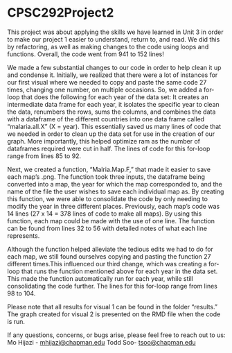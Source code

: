 # CPSC292Project2

This project was about applying the skills we have learned in Unit 3 in order to make our project 1 easier to understand, return to, and 	read. We did this by refactoring, as well as making changes to the code using loops and functions. Overall, the code went from 941 to 152 lines!

We made a few substantial changes to our code in order to help clean it up and condense it. Initially, we realized that there were a lot of instances for our first visual where we needed to copy and paste the same code 27 times, changing one number, on multiple occasions. So, we added a for-loop that does the following for each year of the data set: It creates an intermediate data frame for each year, it isolates the specific year to clean the data, renumbers the rows, sums the columns, and combines the data with a dataframe of the different countries into one data frame called “malaria.all.X” (X = year). This essentially saved us many lines of code that we needed in order to clean up the data set for use in the creation of our graph. More importantly, this helped optimize ram as the number of dataframes required were cut in half. The lines of code for this for-loop range from lines 85 to 92. 

Next, we created a function, “Malria.Map.F,” that made it easier to save each map’s .png. The function took three inputs, the dataframe being converted into a map, the year for which the map corresponded to, and the name of the file the user wishes to save each individual map as. By creating this function, we were able to consolidate the code by only needing to modify the year in three different places. Previously, each map’s code was 14 lines (27 x 14 = 378 lines of code to make all maps). By using this function, each map could be made with the use of one line. The function can be found from lines 32 to 56 with detailed notes of what each line represents. 

Although the function helped alleviate the tedious edits we had to do for each map, we still found ourselves copying and pasting the function 27 different times.This influenced our third change, which was creating a for-loop that runs the function mentioned above for each year in the data set. This made the function automatically run for each year, while still consolidating the code further. The lines for this for-loop range from lines 98 to 104. 

Please note that all results for visual 1 can be found in the folder “results.” The graph created for visual 2 is presented on the RMD file when the code is run. 

If any questions, concerns, or bugs arise, please feel free to reach out to us:
Mo Hijazi - mhijazi@chapman.edu
Todd Soo- tsoo@chapman.edu


